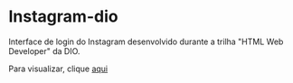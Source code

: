 # Instagram-dio
 Interface de login do Instagram desenvolvido durante a trilha "HTML Web Developer" da DIO.
 
 Para visualizar, clique [aqui](https://andersonhsporto.github.io/Instagram-dio/)
